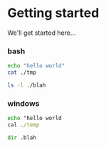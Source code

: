 # Getting started
We'll get started here...

<!-- tabs:start -->
### **bash**
```bash
echo "hello world"
cat ./tmp

ls -l ./blah
```

### **windows**
```bat
echo "hello world
cal ./temp

dir .blah
```
<!-- tabs:end -->